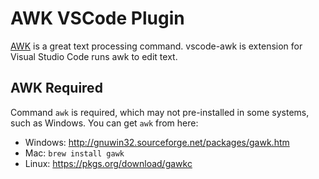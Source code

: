 # AWK VSCode Plugin
[AWK](https://en.wikipedia.org/wiki/AWK) is a great text processing command.
vscode-awk is extension for Visual Studio Code runs awk to edit text.

## AWK Required
Command `awk` is required, which may not pre-installed in some systems, such as Windows.
You can get `awk` from here:
- Windows: http://gnuwin32.sourceforge.net/packages/gawk.htm
- Mac: `brew install gawk`
- Linux: https://pkgs.org/download/gawkc